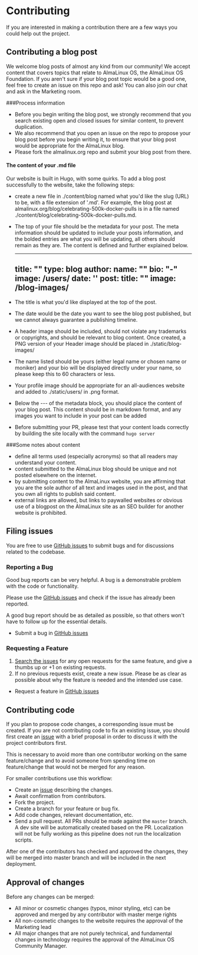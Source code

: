 # Contributing

If you are interested in making a contribution there are a few ways you could help out the project.

## Contributing a blog post

We welcome blog posts of almost any kind from our community! We accept content that covers topics that relate to AlmaLinux OS, the AlmaLinux OS Foundation. If you aren't sure if your blog post topic would be a good one, feel free to create an issue on this repo and ask! You can also join our chat and ask in the Marketing room. 

###Process information

- Before you begin writing the blog post, we strongly recommend that you search existing open and closed issues for similar content, to prevent duplication. 
- We also recommend that you open an issue on the repo to propose your blog post before you begin writing it, to ensure that your blog post would be appropriate for the AlmaLinux blog.
- Please fork the almalinux.org repo and submit your blog post from there. 

#### The content of your .md file

Our website is built in Hugo, with some quirks. To add a blog post successfully to the website, take the following steps:

- create a new file in ./content/blog named what you'd like the slug (URL) to be, with a file extension of '.md'. For example, the blog post at almalinux.org/blog/celebrating-500k-docker-pulls is in a file named ./content/blog/celebrating-500k-docker-pulls.md.

- The top of your file should be the metadata for your post. The meta information should be updated to include your posts information, and the bolded entries are what you will be updating, all others should remain as they are. The content is defined and further explained below.

	---
	**title: ""**
	type: blog
	author: 
	 **name: ""**
	 **bio: "-"**
	 **image: /users/**
	**date: ''**
	post:
		**title: ""**
		**image: /blog-images/**
	---

- The title is what you'd like displayed at the top of the post.
- The date would be the date you want to see the blog post published, but we cannot always guarantee a publishing timeline. 
- A header image should be included, should not violate any trademarks or copyrights, and should be relevant to blog content. Once created, a PNG version of your Header image should be placed in ./static/blog-images/
- The name listed should be yours (either legal name or chosen name or moniker) and your bio will be displayed directly under your name, so please keep this to 60 characters or less. 
- Your profile image should be appropriate for an all-audiences website and added to ./static/users/ in .png format.
- Below the --- of the metadata block, you should place the content of your blog post. This content should be in markdown format, and any images you want to include in your post can be added 
- Before submitting your PR, please test that your content loads correctly by building the site locally with the command `hugo server`


###Some notes about content

- define all terms used (especially acronyms) so that all readers may understand your content. 
- content submitted to the AlmaLinux blog should be unique and not posted elsewhere on the internet.
- by submitting content to the AlmaLinux website, you are affirming that you are the sole author of all text and images used in the post, and that you own all rights to publish said content.
- external links are allowed, but links to paywalled websites or obvious use of a blogpost on the AlmaLinux site as an SEO builder for another website is prohibited.


## Filing issues

You are free to use [GitHub issues](https://github.com/AlmaLinux/almalinux.org/issues) to submit bugs and for discussions related to the codebase.

### Reporting a Bug

Good bug reports can be very helpful. A bug is a demonstrable problem with the code or functionality.

Please use the [GitHub issues](https://github.com/AlmaLinux/almalinux.org/issues) and check if the issue has already been reported.

A good bug report should be as detailed as possible, so that others won't have to follow up for the essential details.

- Submit a bug in [GitHub issues](https://github.com/AlmaLinux/almalinux.org/issues)

### Requesting a Feature

1. [Search the issues](https://github.com/AlmaLinux/almalinux.org/issues) for any open requests for the same feature, and give a thumbs up or +1 on existing requests.
1. If no previous requests exist, create a new issue. Please be as clear as possible about why the feature is needed and the intended use case.

- Request a feature in [GitHub issues](https://github.com/AlmaLinux/almalinux.org/issues)

## Contributing code

If you plan to propose code changes, a corresponding issue must be created. If you are not contributing code to fix an existing issue, you should first create an [issue](https://github.com/AlmaLinux/almalinux.org/issues) with a brief proposal in order to discuss it with the project contributors first.

This is necessary to avoid more than one contributor working on the same feature/change and to avoid someone from spending time on feature/change that would not be merged for any reason.

For smaller contributions use this workflow:

* Create an [issue](https://github.com/AlmaLinux/almalinux.org/issues) describing the changes.
* Await confirmation from contributors.
* Fork the project.
* Create a branch for your feature or bug fix.
* Add code changes, relevant documentation, etc.
* Send a pull request.  All PRs should be made against the `master` branch.  A dev site will be automatically created based on the PR.  Localization will not be fully working as this pipeline does not run the localization scripts.

After one of the contributors has checked and approved the changes, they will be merged into master branch and will be included in the next deployment.

## Approval of changes

Before any changes can be merged:

- All minor or cosmetic changes (typos, minor styling, etc) can be approved and merged by any contributor with master merge rights
- All non-cosmetic changes to the website requires the approval of the Marketing lead
- All major changes that are not purely technical, and fundamental changes in technology requires the approval of the AlmaLinux OS Community Manager.
